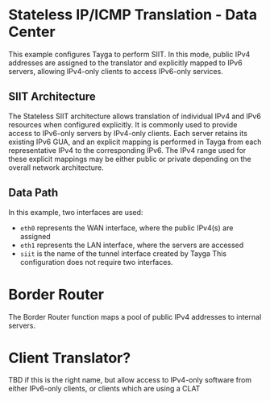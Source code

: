 # Stateless IP/ICMP Translation - Data Center

This example configures Tayga to perform SIIT. In this mode, public IPv4 addresses are assigned to the translator and explicitly mapped to IPv6 servers, allowing IPv4-only clients to access IPv6-only services. 

## SIIT Architecture
The Stateless SIIT architecture allows translation of individual IPv4 and IPv6 resources when configured explicitly. It is commonly used to provide access to IPv6-only servers by IPv4-only clients. Each server retains its existing IPv6 GUA, and an explicit mapping is performed in Tayga from each representative IPv4 to the corresponding IPv6. The IPv4 range used for these explicit mappings may be either public or private depending on the overall network architecture. 

## Data Path
In this example, two interfaces are used:
* `eth0` represents the WAN interface, where the public IPv4(s) are assigned
* `eth1` represents the LAN interface, where the servers are accessed
* `siit` is the name of the tunnel interface created by Tayga
This configuration does not require two interfaces.

# Border Router
The Border Router function maps a pool of public IPv4 addresses to internal servers. 

# Client Translator?
TBD if this is the right name, but allow access to IPv4-only software from either IPv6-only clients, or clients which are using a CLAT